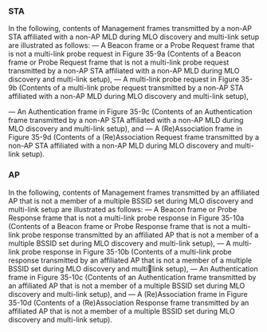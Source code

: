 
### STA

In the following, contents of Management frames transmitted by a non-AP STA affiliated with a non-AP 
MLD during MLO discovery and multi-link setup are illustrated as follows:
— A Beacon frame or a Probe Request frame that is not a multi-link probe request in Figure 35-9a 
(Contents of a Beacon frame or Probe Request frame that is not a multi-link probe request 
transmitted by a non-AP STA affiliated with a non-AP MLD during MLO discovery and multi-link 
setup), 
— A multi-link probe request in Figure 35-9b (Contents of a multi-link probe request transmitted by a 
non-AP STA affiliated with a non-AP MLD during MLO discovery and multi-link setup),

— An Authentication frame in Figure 35-9c (Contents of an Authentication frame transmitted by a non-AP STA affiliated with a non-AP MLD during MLO discovery and multi-link setup), and 
— A (Re)Association frame in Figure 35-9d (Contents of a (Re)Association Request frame transmitted 
by a non-AP STA affiliated with a non-AP MLD during MLO discovery and multi-link setup).


### AP

In the following, contents of Management frames transmitted by an affiliated AP that is not a member of a 
multiple BSSID set during MLO discovery and multi-link setup are illustrated as follows:
— A Beacon frame or Probe Response frame that is not a multi-link probe response in Figure 35-10a 
(Contents of a Beacon frame or Probe Response frame that is not a multi-link probe response 
transmitted by an affiliated AP that is not a member of a multiple BSSID set during MLO discovery 
and multi-link setup), 
— A multi-link probe response in Figure 35-10b (Contents of a multi-link probe response transmitted 
by an affiliated AP that is not a member of a multiple BSSID set during MLO discovery and multilink setup), 
— An Authentication frame in Figure 35-10c (Contents of an Authentication frame transmitted by an 
affiliated AP that is not a member of a multiple BSSID set during MLO discovery and multi-link 
setup), and 
— A (Re)Association frame in Figure 35-10d (Contents of a (Re)Association Response frame 
transmitted by an affiliated AP that is not a member of a multiple BSSID set during MLO discovery 
and multi-link setup).